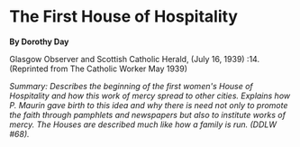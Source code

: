 The First House of Hospitality
==============================

**By Dorothy Day**

Glasgow Observer and Scottish Catholic Herald, (July 16, 1939) :14.
(Reprinted from The Catholic Worker May 1939)

*Summary: Describes the beginning of the first women's House of
Hospitality and how this work of mercy spread to other cities. Explains
how P. Maurin gave birth to this idea and why there is need not only to
promote the faith through pamphlets and newspapers but also to institute
works of mercy. The Houses are described much like how a family is run.
(DDLW \#68).*


